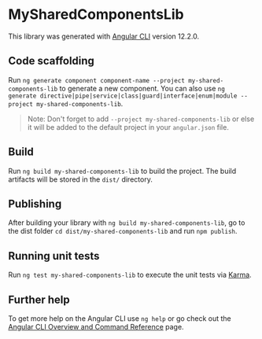 # MySharedComponentsLib

This library was generated with [Angular CLI](https://github.com/angular/angular-cli) version 12.2.0.

## Code scaffolding

Run `ng generate component component-name --project my-shared-components-lib` to generate a new component. You can also use `ng generate directive|pipe|service|class|guard|interface|enum|module --project my-shared-components-lib`.
> Note: Don't forget to add `--project my-shared-components-lib` or else it will be added to the default project in your `angular.json` file. 

## Build

Run `ng build my-shared-components-lib` to build the project. The build artifacts will be stored in the `dist/` directory.

## Publishing

After building your library with `ng build my-shared-components-lib`, go to the dist folder `cd dist/my-shared-components-lib` and run `npm publish`.

## Running unit tests

Run `ng test my-shared-components-lib` to execute the unit tests via [Karma](https://karma-runner.github.io).

## Further help

To get more help on the Angular CLI use `ng help` or go check out the [Angular CLI Overview and Command Reference](https://angular.io/cli) page.
